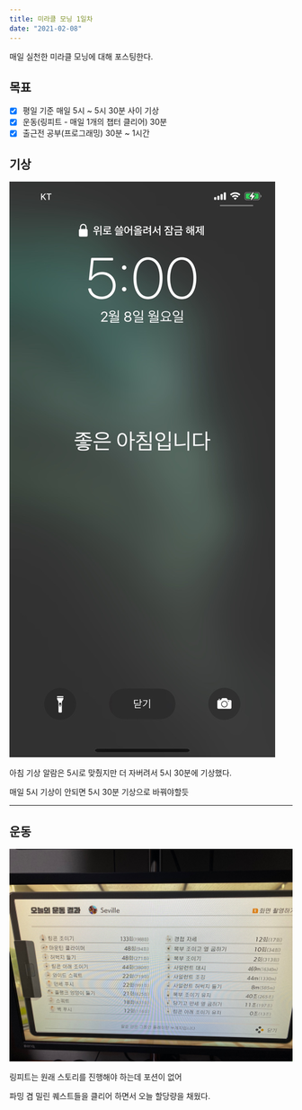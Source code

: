```yaml
---
title: 미라클 모닝 1일차
date: "2021-02-08"
---
```


매일 실천한 미라클 모닝에 대해 포스팅한다.

## 목표

- [x] 평일 기준 매일 5시 ~ 5시 30분 사이 기상
- [x] 운동(링피트 - 매일 1개의 챕터 클리어) 30분
- [x] 출근전 공부(프로그래밍) 30분 ~ 1시간

## **기상**

![20210208_기상](./20210208_기상.jpg)

아침 기상 알람은 5시로 맞췄지만
더 자버려서 5시 30분에 기상했다.

매일 5시 기상이 안되면 5시 30분 기상으로 바꿔야할듯

* * *

## **운동**

![20210208_운동](./20210208_운동.jpg)

링피트는 원래 스토리를 진행해야 하는데 포션이 없어

파밍 겸 밀린 퀘스트들을 클리어 하면서 오늘 할당량을 채웠다.








